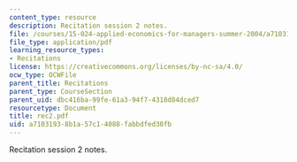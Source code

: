 ```yaml
---
content_type: resource
description: Recitation session 2 notes.
file: /courses/15-024-applied-economics-for-managers-summer-2004/a71031938b1a57c14088fabbdfed30fb_rec2.pdf
file_type: application/pdf
learning_resource_types:
- Recitations
license: https://creativecommons.org/licenses/by-nc-sa/4.0/
ocw_type: OCWFile
parent_title: Recitations
parent_type: CourseSection
parent_uid: dbc416ba-99fe-61a3-94f7-4318d84dced7
resourcetype: Document
title: rec2.pdf
uid: a7103193-8b1a-57c1-4088-fabbdfed30fb
---
```

Recitation session 2 notes.